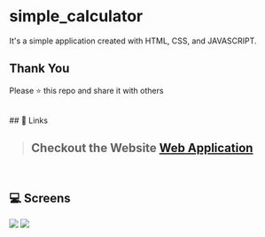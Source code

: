 # simple_calculator
It's a simple application created with HTML, CSS, and JAVASCRIPT.
## Thank You
Please ⭐️ this repo and share it with others

<br>
## 🔗 Links

> ## Checkout the Website [Web Application](https://gknanhe.github.io/simple_calculator/)

<br/>

## 💻 Screens


<img height="auto" width="auto" src="https://github.com/gknanhe/three-js-website/assets/74034986/d011bead-bc29-4357-8a12-e8eb10e2e67f">
<img height="auto" width="auto" src="https://github.com/gknanhe/three-js-website/assets/74034986/ea4fcad5-c452-44b3-9b26-fef363fb7ad3">

<br/>
